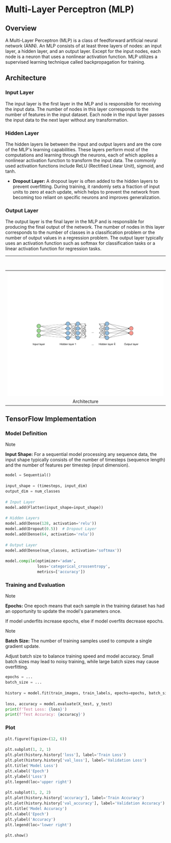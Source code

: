 # Multi-Layer Perceptron (MLP)

## Overview

A Multi-Layer Perceptron (MLP) is a class of feedforward artificial neural network (ANN). An MLP consists of at least three layers of nodes: an input layer, a hidden layer, and an output layer. Except for the input nodes, each node is a neuron that uses a nonlinear activation function. MLP utilizes a supervised learning technique called backpropagation for training.

## Architecture

### Input Layer

The input layer is the first layer in the MLP and is responsible for receiving the input data. The number of nodes in this layer corresponds to the number of features in the input dataset. Each node in the input layer passes the input data to the next layer without any transformation.

### Hidden Layer

The hidden layers lie between the input and output layers and are the core of the MLP's learning capabilities. These layers perform most of the computations and learning through the neurons, each of which applies a nonlinear activation function to transform the input data. The commonly used activation functions include ReLU (Rectified Linear Unit), sigmoid, and tanh.

- **Dropout Layer:** A dropout layer is often added to the hidden layers to prevent overfitting. During training, it randomly sets a fraction of input units to zero at each update, which helps to prevent the network from becoming too reliant on specific neurons and improves generalization.

### Output Layer

The output layer is the final layer in the MLP and is responsible for producing the final output of the network. The number of nodes in this layer corresponds to the number of classes in a classification problem or the number of output values in a regression problem. The output layer typically uses an activation function such as softmax for classification tasks or a linear activation function for regression tasks.

---

<br>
<table>
    <tr>
        <td><img src="/MLP/img/1.png" width="512"></td>
    </tr>
    <tr>
        <td align="center">Architecture</td>
    </tr>
</table>

## TensorFlow Implementation

### Model Definition

> [!NOTE]
>
> **Input Shape:** For a sequential model processing any sequence data, the input shape typically consists of the number of timesteps (sequence length) and the number of features per timestep (input dimension).

```py
model = Sequential()

input_shape = (timesteps, input_dim)
output_dim = num_classes

# Input Layer
model.add(Flatten(input_shape=input_shape))

# Hidden Layers
model.add(Dense(128, activation='relu'))
model.add(Dropout(0.5))  # Dropout Layer
model.add(Dense(64, activation='relu'))

# Output Layer
model.add(Dense(num_classes, activation='softmax'))

model.compile(optimizer='adam',
              loss='categorical_crossentropy',
              metrics=['accuracy'])
```

### Training and Evaluation

> [!NOTE]
>
> **Epochs:** One epoch means that each sample in the training dataset has had an opportunity to update the model's parameters once.
>
> If model underfits increase epochs, else if model overfits decrease epochs.

> [!NOTE]
>
> **Batch Size:** The number of training samples used to compute a single gradient update.
>
> Adjust batch size to balance training speed and model accuracy. Small batch sizes may lead to noisy training, while large batch sizes may cause overfitting.

```py
epochs = ...
batch_size = ...

history = model.fit(train_images, train_labels, epochs=epochs, batch_size=batch_size, validation_split=0.2)

loss, accuracy = model.evaluate(X_test, y_test)
print(f'Test Loss: {loss}')
print(f'Test Accuracy: {accuracy}')
```

### Plot

```py
plt.figure(figsize=(12, 6))

plt.subplot(1, 2, 1)
plt.plot(history.history['loss'], label='Train Loss')
plt.plot(history.history['val_loss'], label='Validation Loss')
plt.title('Model Loss')
plt.xlabel('Epoch')
plt.ylabel('Loss')
plt.legend(loc='upper right')

plt.subplot(1, 2, 2)
plt.plot(history.history['accuracy'], label='Train Accuracy')
plt.plot(history.history['val_accuracy'], label='Validation Accuracy')
plt.title('Model Accuracy')
plt.xlabel('Epoch')
plt.ylabel('Accuracy')
plt.legend(loc='lower right')

plt.show()
```
